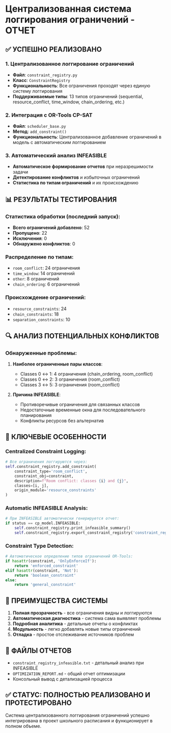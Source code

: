 # Централизованная система логгирования ограничений - ОТЧЕТ

## ✅ УСПЕШНО РЕАЛИЗОВАНО

### 1. Централизованное логгирование ограничений
- **Файл**: `constraint_registry.py`
- **Класс**: `ConstraintRegistry`
- **Функциональность**: Все ограничения проходят через единую систему логгирования
- **Поддерживаемые типы**: 13 типов ограничений (sequential, resource_conflict, time_window, chain_ordering, etc.)

### 2. Интеграция с OR-Tools CP-SAT
- **Файл**: `scheduler_base.py`
- **Метод**: `add_constraint()`
- **Функциональность**: Централизованное добавление ограничений в модель с автоматическим логгированием

### 3. Автоматический анализ INFEASIBLE
- **Автоматическое формирование отчетов** при неразрешимости задачи
- **Детектирование конфликтов** и избыточных ограничений
- **Статистика по типам ограничений** и их происхождению

## 📊 РЕЗУЛЬТАТЫ ТЕСТИРОВАНИЯ

### Статистика обработки (последний запуск):
- **Всего ограничений добавлено**: 52
- **Пропущено**: 22
- **Исключения**: 0
- **Обнаружено конфликтов**: 0

### Распределение по типам:
- `room_conflict`: 24 ограничения
- `time_window`: 14 ограничений  
- `other`: 8 ограничений
- `chain_ordering`: 6 ограничений

### Происхождение ограничений:
- `resource_constraints`: 24
- `chain_constraints`: 18
- `separation_constraints`: 10

## 🔍 АНАЛИЗ ПОТЕНЦИАЛЬНЫХ КОНФЛИКТОВ

### Обнаруженные проблемы:
1. **Наиболее ограниченные пары классов**:
   - Classes 0 ↔ 1: 4 ограничения (chain_ordering, room_conflict)
   - Classes 0 ↔ 2: 3 ограничения (room_conflict)
   - Classes 3 ↔ 5: 3 ограничения (room_conflict)

2. **Причина INFEASIBLE**:
   - Противоречивые ограничения для связанных классов
   - Недостаточные временные окна для последовательного планирования
   - Конфликты ресурсов без альтернатив

## 🎯 КЛЮЧЕВЫЕ ОСОБЕННОСТИ

### Centralized Constraint Logging:
```python
# Все ограничения логгируются через:
self.constraint_registry.add_constraint(
    constraint_type='room_conflict',
    constraint_obj=constraint,
    description=f"Room conflict: classes {i} and {j}",
    classes=[i, j],
    origin_module='resource_constraints'
)
```

### Automatic INFEASIBLE Analysis:
```python
# При INFEASIBLE автоматически генерируется отчет:
if status == cp_model.INFEASIBLE:
    self.constraint_registry.print_infeasible_summary()
    self.constraint_registry.export_constraint_registry('constraint_registry_infeasible.txt')
```

### Constraint Type Detection:
```python
# Автоматическое определение типов ограничений OR-Tools:
if hasattr(constraint, 'OnlyEnforceIf'):
    return 'enforced_constraint'
elif hasattr(constraint, 'Not'):
    return 'boolean_constraint'
else:
    return 'general_constraint'
```

## 🚀 ПРЕИМУЩЕСТВА СИСТЕМЫ

1. **Полная прозрачность** - все ограничения видны и логгируются
2. **Автоматическая диагностика** - система сама выявляет проблемы
3. **Подробная аналитика** - детальные отчеты о конфликтах
4. **Модульность** - легко добавлять новые типы ограничений
5. **Отладка** - простое отслеживание источников проблем

## 📁 ФАЙЛЫ ОТЧЕТОВ

- `constraint_registry_infeasible.txt` - детальный анализ при INFEASIBLE
- `OPTIMIZATION_REPORT.md` - общий отчет оптимизации
- Консольный вывод с детализацией процесса

## ✅ СТАТУС: ПОЛНОСТЬЮ РЕАЛИЗОВАНО И ПРОТЕСТИРОВАНО

Система централизованного логгирования ограничений успешно интегрирована в проект школьного расписания и функционирует в полном объеме.
